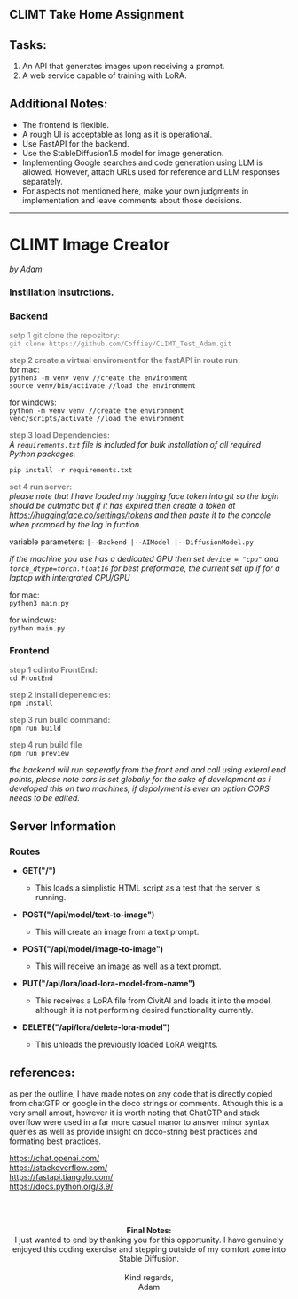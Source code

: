 <p align="center">
  <h2>CLIMT Take Home Assignment</h2>
</p>

## Tasks:

1. An API that generates images upon receiving a prompt.
2. A web service capable of training with LoRA.

## Additional Notes:

- The frontend is flexible.
- A rough UI is acceptable as long as it is operational.
- Use FastAPI for the backend.
- Use the StableDiffusion1.5 model for image generation.
- Implementing Google searches and code generation using LLM is allowed. However, attach URLs used for reference and LLM responses separately.
- For aspects not mentioned here, make your own judgments in implementation and leave comments about those decisions.

---

<p align="center">
  <h1>CLIMT Image Creator</h1>
</p>

_by Adam_

### Instillation Insutrctions.

### Backend

<span style="color: grey;">setp 1 git clone the repository:<br/>
`git clone https://github.com/Coffiey/CLIMT_Test_Adam.git`

**<span style="color: grey;">step 2 create a virtual enviroment for the fastAPI in route run:</span>** <br/>
for mac:<br/>
`python3 -m venv venv //create the environment`<br/>
`source venv/bin/activate //load the environment`<br/>

for windows:<br/>
`python -m venv venv //create the environment`<br/>
`venc/scripts/activate //load the environment`<br/>

**<span style="color: grey;">step 3 load Dependencies:</span>** <br/>
_A `requirements.txt` file is included for bulk installation of all required Python packages._

`pip install -r requirements.txt`

**<span style="color: grey;">set 4 run server:</span>**<br/>
_please note that I have loaded my hugging face token into git so the login should be autmatic but if it has expired then create a token at <a>https://huggingface.co/settings/tokens</a> and then paste it to the concole when promped by the log in fuction._

variable parameters:
`|--Backend
    |--AIModel
        |--DiffusionModel.py`

_if the machine you use has a dedicated GPU then set `device = "cpu"` and `torch_dtype=torch.float16` for best preformace, the current set up if for a laptop with intergrated CPU/GPU_

for mac:<br/>
`python3 main.py`

for windows:<br/>
`python main.py`

### Frontend

**<span style="color: grey;">step 1 cd into FrontEnd:</span>**<br/>
`cd FrontEnd`

**<span style="color: grey;">step 2 install depenencies:</span>**<br/>
`npm Install`

**<span style="color: grey;">step 3 run build command:</span>**<br/>
`npm run build`

**<span style="color: grey;">step 4 run build file</span>**<br/>
`npm run preview`

_the backend will run seperatly from the front end and call using exteral end points, please note cors is set globally for the sake of development as i developed this on two machines, if depolyment is ever an option CORS needs to be edited._
<br/>

## Server Information

### Routes

- **GET("/")**

  - This loads a simplistic HTML script as a test that the server is running.

- **POST("/api/model/text-to-image")**

  - This will create an image from a text prompt.

- **POST("/api/model/image-to-image")**

  - This will receive an image as well as a text prompt.

- **PUT("/api/lora/load-lora-model-from-name")**

  - This receives a LoRA file from CivitAI and loads it into the model, although it is not performing desired functionality currently.

- **DELETE("/api/lora/delete-lora-model")**
  - This unloads the previously loaded LoRA weights.

## references:

as per the outline, I have made notes on any code that is directly copied from chatGTP or google in the doco strings or comments. Athough this is a very small amout, however it is worth noting that ChatGTP and stack overflow were used in a far more casual manor to answer minor syntax queries as well as provide insight on doco-string best practices and formating best practices.

<a>https://chat.openai.com/</a><br/>
<a>https://stackoverflow.com/</a><br/>
<a>https://fastapi.tiangolo.com/</a><br/>
<a>https://docs.python.org/3.9/</a><br/>

<br/><br/>

<p align="center">
  <strong>Final Notes:</strong><br/>
  I just wanted to end by thanking you for this opportunity. I have genuinely enjoyed this coding exercise and stepping outside of my comfort zone into Stable Diffusion.<br/><br/>
  Kind regards,<br/>
  Adam
</p>
